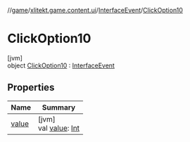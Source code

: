 //[game](../../../../index.md)/[xlitekt.game.content.ui](../../index.md)/[InterfaceEvent](../index.md)/[ClickOption10](index.md)

# ClickOption10

[jvm]\
object [ClickOption10](index.md) : [InterfaceEvent](../index.md)

## Properties

| Name | Summary |
|---|---|
| [value](../value.md) | [jvm]<br>val [value](../value.md): [Int](https://kotlinlang.org/api/latest/jvm/stdlib/kotlin/-int/index.html) |
